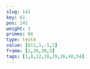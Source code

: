 ```yaml
---
slug: 141
key: 61
pos: 141
weight: 2
primes: 66
type: test4
value: [811,1,-1,1]
frame: [1,30,30,5]
tags: [1,8,12,18,29,36,48,54]
---
```

